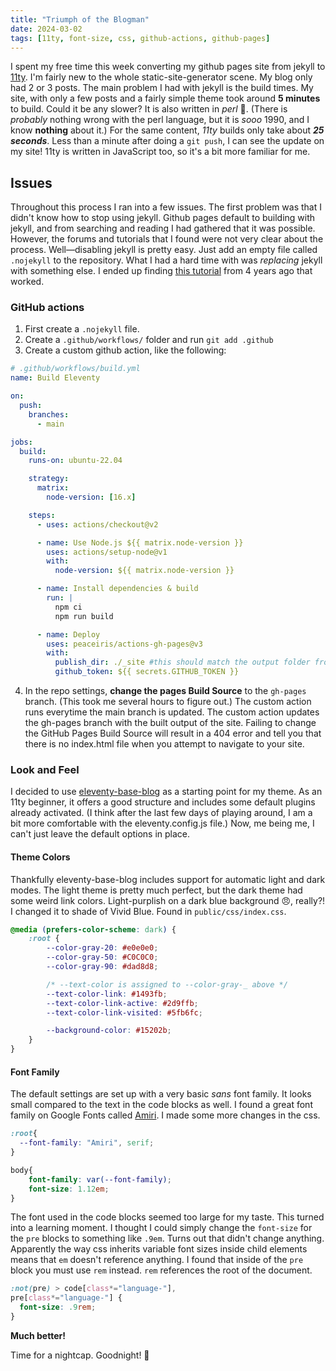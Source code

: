 ```yaml
---
title: "Triumph of the Blogman"
date: 2024-03-02
tags: [11ty, font-size, css, github-actions, github-pages]
---
```

I spent my free time this week converting my github pages site from jekyll to [11ty](https://11ty.dev). I'm fairly new to the whole static-site-generator scene. My blog only had 2 or 3 posts. The main problem I had with jekyll is the build times. My site, with only a few posts and a fairly simple theme took around **5 minutes** to build. Could it be any slower? It is also written in *perl* 🤢. (There is *probably* nothing wrong with the perl language, but it is *sooo* 1990, and I know **nothing** about it.) For the same content, *11ty* builds only take about ***25 seconds***. Less than a minute after doing a `git push`, I can see the update on my site! 11ty is written in JavaScript too, so it's a bit more familiar for me.

## Issues
Throughout this process I ran into a few issues. The first problem was that I didn't know how to stop using jekyll. Github pages default to building with jekyll, and from searching and reading I had gathered that it was possible. However, the forums and tutorials that I found were not very clear about the process. Well—disabling jekyll is pretty easy. Just add an empty file called `.nojekyll` to the repository. What I had a hard time with was *replacing* jekyll with something else. I ended up finding [this tutorial](https://www.linkedin.com/pulse/eleventy-github-pages-lea-tortay/) from 4 years ago that worked.

### GitHub actions
1. First create a `.nojekyll` file.
2. Create a `.github/workflows/` folder and run `git add .github`
3. Create a custom github action, like the following:

```yaml
# .github/workflows/build.yml
name: Build Eleventy

on:
  push:
    branches:
      - main

jobs:
  build:
    runs-on: ubuntu-22.04

    strategy:
      matrix:
        node-version: [16.x]

    steps:
      - uses: actions/checkout@v2

      - name: Use Node.js ${{ matrix.node-version }}
        uses: actions/setup-node@v1
        with:
          node-version: ${{ matrix.node-version }}

      - name: Install dependencies & build
        run: |
          npm ci
          npm run build

      - name: Deploy
        uses: peaceiris/actions-gh-pages@v3
        with:
          publish_dir: ./_site #this should match the output folder from eleventy.config.js
          github_token: ${{ secrets.GITHUB_TOKEN }}
```

4. In the repo settings, **change the pages Build Source** to the `gh-pages` branch. (This took me several hours to figure out.) The custom action runs everytime the main branch is updated. The custom action updates the gh-pages branch with the built output of the site. Failing to change the GitHub Pages Build Source will result in a 404 error and tell you that there is no index.html file when you attempt to navigate to your site.

### Look and Feel
I decided to use [eleventy-base-blog](https://github.com/11ty/eleventy-base-blog) as a starting point for my theme. As an 11ty beginner, it offers a good structure and includes some default plugins already activated. (I think after the last few days of playing around, I am a bit more comfortable with the eleventy.config.js file.) Now, me being me, I can't just leave the default options in place.

#### Theme Colors
Thankfully eleventy-base-blog includes support for automatic light and dark modes. The light theme is pretty much perfect, but the dark theme had some weird link colors. Light-purplish on a dark blue background 😠, really?! I changed it to shade of Vivid Blue. Found in `public/css/index.css`.

```css
@media (prefers-color-scheme: dark) {
	:root {
		--color-gray-20: #e0e0e0;
		--color-gray-50: #C0C0C0;
		--color-gray-90: #dad8d8;

		/* --text-color is assigned to --color-gray-_ above */
		--text-color-link: #1493fb;
		--text-color-link-active: #2d9ffb;
		--text-color-link-visited: #5fb6fc;

		--background-color: #15202b;
	}
}
```

#### Font Family

The default settings are set up with a very basic *sans* font family. It looks small compared to the text in the code blocks as well. I found a great font family on Google Fonts called [Amiri](https://fonts.google.com/specimen/Amiri?query=Amiri). I made some more changes in the css. 

```css
:root{
  --font-family: "Amiri", serif;
}

body{
	font-family: var(--font-family);
	font-size: 1.12em;
}
```

The font used in the code blocks seemed too large for my taste. This turned into a learning moment. I thought I could simply change the `font-size` for the `pre` blocks to something like `.9em`. Turns out that didn't change anything.  Apparently the way css inherits variable font sizes inside child elements means that `em` doesn't  reference anything. I found that inside of the `pre` block you must use `rem` instead. `rem` references the root of the document. 

```css
:not(pre) > code[class*="language-"],
pre[class*="language-"] {
  font-size: .9rem;
}
```

**Much better!**

Time for a nightcap. Goodnight! 🥱